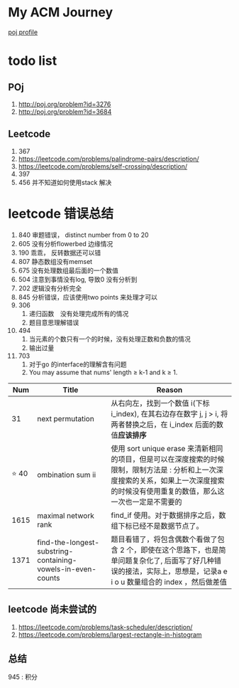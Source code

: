 # My ACM Journey
[poj profile](http://poj.org/userstatus?user_id=huxueshiOne)

# todo list
## POj
1. http://poj.org/problem?id=3276
2. http://poj.org/problem?id=3684
## Leetcode
1. 367
2. https://leetcode.com/problems/palindrome-pairs/description/
3. https://leetcode.com/problems/self-crossing/description/
4. 397
5. 456 并不知道如何使用stack 解决


# leetcode 错误总结
1. 840 审题错误， distinct number from 0 to 20
2. 605 没有分析flowerbed 边缘情况
2. 190 乖乖， 反转数据还可以错
3. 807 静态数组没有memset
4. 675 没有处理数组最后面的一个数值
5. 504 注意到事情没有log, 导致0 没有分析到
6. 202 逻辑没有分析完全
7. 845 分析错误，应该使用two points 来处理才可以
8. 306
    1. 递归函数　没有处理完成所有的情况
    2. 题目意思理解错误
9. 494
    1. 当元素的个数只有一个的时候，没有处理正数和负数的情况
    2. 输出过量
10. 703
    1. 对于go 的interface的理解含有问题
    2. You may assume that nums' length ≥ k-1 and k ≥ 1.


| Num | Title             | Reason                                                                                                                                |
|-----|-------------------|---------------------------------------------------------------------------------------------------------------------------------------|
| 31  | next permutation  | 从右向左，找到一个数值 i(下标 i_index), 在其右边存在数字 j, j > i, 将两者替换之后，在 i_index 后面的数值**应该排序**                  |
| :star: 40  | ombination sum ii | 使用 sort unique erase 来清新相同的项目，但是可以在深度搜索的时候限制，限制方法是 : 分析和上一次深度搜索的关系，如果上一次深度搜索的时候没有使用重复的数值，那么这一次也一定是不需要的 |
| 1615| maximal network rank| find_if 使用。对于数据排序之后，数组下标已经不是数据节点了。 |
| 1371| find-the-longest-substring-containing-vowels-in-even-counts|题目看错了，将包含偶数个看做了包含 2 个，即使在这个思路下，也是简单问题复杂化了, 后面写了好几种错误的接法，实际上，思想是，记录a e i o u 数量组合的 index ，然后做差值|

## leetcode 尚未尝试的
1. https://leetcode.com/problems/task-scheduler/description/ 
2. https://leetcode.com/problems/largest-rectangle-in-histogram

## 总结
945 : 积分


